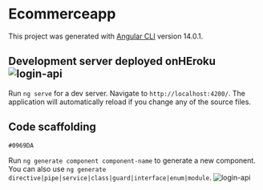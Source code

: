 # Ecommerceapp

This project was generated with [Angular CLI](https://github.com/angular/angular-cli) version 14.0.1.

## Development server deployed onHEroku![login-api](https://user-images.githubusercontent.com/43494970/185915084-3ba63034-3612-452f-9c92-3e739cf8b372.png)


Run `ng serve` for a dev server. Navigate to `http://localhost:4200/`. The application will automatically reload if you change any of the source files.

## Code scaffolding
`#0969DA`

Run `ng generate component component-name` to generate a new component. You can also use `ng generate directive|pipe|service|class|guard|interface|enum|module`.
![login-api](https://user-images.githubusercontent.com/43494970/185915145-f646c1ef-4f20-44f3-8240-913ab06c2286.png)

